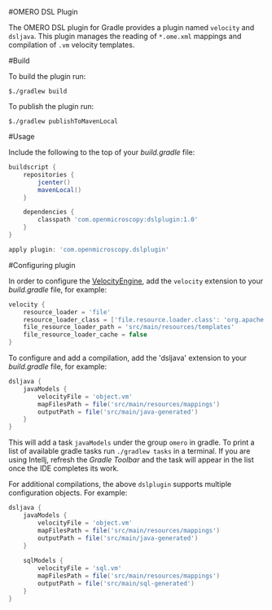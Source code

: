 #OMERO DSL Plugin

The OMERO DSL plugin for Gradle provides a plugin named `velocity` and `dsljava`.
This plugin manages the reading of `*.ome.xml` mappings and compilation of `.vm` velocity templates.

#Build

To build the plugin run:
```shell
$./gradlew build
```

To publish the plugin run:
```shell
$./gradlew publishToMavenLocal
```

#Usage

Include the following to the top of your _build.gradle_ file:

```gradle
buildscript {
    repositories {
        jcenter()
        mavenLocal()
    }

    dependencies {
        classpath 'com.openmicroscopy:dslplugin:1.0'
    }
} 

apply plugin: 'com.openmicroscopy.dslplugin'
```

#Configuring plugin

In order to configure the [VelocityEngine](http://velocity.apache.org), add the `velocity` 
extension to your _build.gradle_ file, for example:

```gradle
velocity {
    resource_loader = 'file'
    resource_loader_class = ['file.resource.loader.class': 'org.apache.velocity.runtime.resource.loader.FileResourceLoader']
    file_resource_loader_path = 'src/main/resources/templates'
    file_resource_loader_cache = false
}
```

To configure and add a compilation, add the 'dsljava' extension to your _build.gradle_ file, for example:

```gradle
dsljava {
    javaModels {
        velocityFile = 'object.vm'
        mapFilesPath = file('src/main/resources/mappings')
        outputPath = file('src/main/java-generated')
    }
}
```
This will add a task `javaModels` under the group `omero` in gradle. To print a list of available gradle
tasks run `./gradlew tasks` in a terminal. If you are using Intellj, refresh the _Gradle Toolbar_ and the
task will appear in the list once the IDE completes its work.

For additional compilations, the above `dslplugin` supports multiple configuration objects. For example:

```gradle
dsljava {
    javaModels {
        velocityFile = 'object.vm'
        mapFilesPath = file('src/main/resources/mappings')
        outputPath = file('src/main/java-generated')
    }
    
    sqlModels {
        velocityFile = 'sql.vm'
        mapFilesPath = file('src/main/resources/mappings')
        outputPath = file('src/main/sql-generated')
    }
}
```
